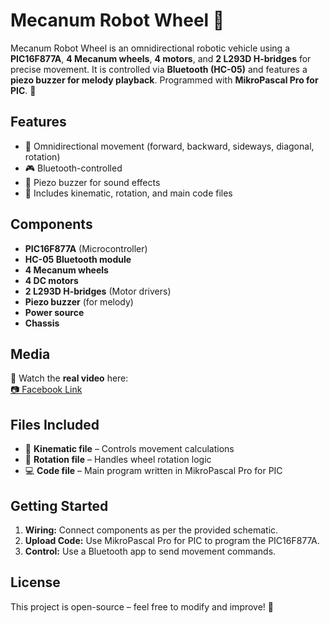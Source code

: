 # Mecanum Robot Wheel 🤖

Mecanum Robot Wheel is an omnidirectional robotic vehicle using a **PIC16F877A**, **4 Mecanum wheels**, **4 motors**, and **2 L293D H-bridges** for precise movement. It is controlled via **Bluetooth (HC-05)** and features a **piezo buzzer for melody playback**. Programmed with **MikroPascal Pro for PIC**. 🚀

## Features
- 🔄 Omnidirectional movement (forward, backward, sideways, diagonal, rotation)
- 🎮 Bluetooth-controlled
- 🎵 Piezo buzzer for sound effects
- 🔧 Includes kinematic, rotation, and main code files

## Components
- **PIC16F877A** (Microcontroller)
- **HC-05 Bluetooth module**
- **4 Mecanum wheels**
- **4 DC motors**
- **2 L293D H-bridges** (Motor drivers)
- **Piezo buzzer** (for melody)
- **Power source**
- **Chassis**

## Media
🎥 Watch the **real video** here:  
[📷 Facebook Link](https://www.facebook.com/share/p/1DshhTfUau/)

## Files Included
- 📄 **Kinematic file** – Controls movement calculations
- 🔄 **Rotation file** – Handles wheel rotation logic
- 💻 **Code file** – Main program written in MikroPascal Pro for PIC

## Getting Started
1. **Wiring:** Connect components as per the provided schematic.
2. **Upload Code:** Use MikroPascal Pro for PIC to program the PIC16F877A.
3. **Control:** Use a Bluetooth app to send movement commands.

## License
This project is open-source – feel free to modify and improve! 🎉

